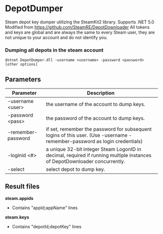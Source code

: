 DepotDumper
===============

Steam depot key dumper utilizing the SteamKit2 library. Supports .NET 5.0
Modified from https://github.com/SteamRE/DepotDownloader
All tokens and keys are global and are always the same to every Steam user, they are not unique to your account and do not identify you.

### Dumping all depots in the steam account
```
dotnet DepotDumper.dll -username <username> -password <password> [other options]
```

## Parameters

Parameter | Description
--------- | -----------
-username \<user>		| the username of the account to dump keys.
-password \<pass>		| the password of the account to dump keys.
-remember-password		| if set, remember the password for subsequent logins of this user. (Use -username <username> -remember-password as login credentials)
-loginid \<#>			| a unique 32-bit integer Steam LogonID in decimal, required if running multiple instances of DepotDownloader concurrently. 
-select                 | select depot to dump key.
## Result files
**steam.appids**
* Contains "appId;appName" lines

**steam.keys**
* Contains "depotId;depotKey" lines

